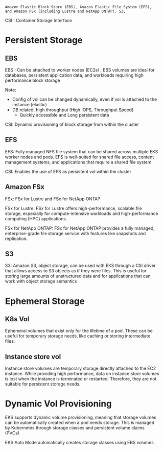 `Amazon Elastic Block Store (EBS), Amazon Elastic File System (EFS), and Amazon FSx (including Lustre and NetApp ONTAP), S3, `

CSI : Container Storage Interface

# Persistent Storage

## EBS 

EBS : Can be attached to worker nodes (EC2s) ; EBS volumes are ideal for databases, persistent application data, and workloads requiring high performance block storage

Note: 
* Config of vol can be changed dynamically, even if vol is attached to the instance (elastic)
* DB related, high throughput (High IOPS, Throughput Speed)
	* Quickly accessible and Long persistent data


CSI: Dynamic provisioning of block storage from within the cluster

## EFS

EFS: Fully managed NFS file system that can be shared across multiple EKS worker nodes and pods. EFS is well-suited for shared file access, content management systems, and applications that require a shared file system.

CSI: Enables the use of EFS as persistent vol within the cluster

## Amazon FSx

FSx: FSx for Lustre and FSx for NetApp ONTAP

FSx for Lustre: FSx for Lustre offers high-performance, scalable file storage, especially for compute-intensive workloads and high-performance computing (HPC) applications.

FSx for NetApp ONTAP: FSx for NetApp ONTAP provides a fully managed, enterprise-grade file storage service with features like snapshots and replication.

## S3

S3: Amazon S3, object storage, can be used with EKS through a CSI driver that allows access to S3 objects as if they were files. This is useful for storing large amounts of unstructured data and for applications that can work with object storage semantics

# Ephemeral Storage

## K8s Vol

Ephemeral volumes that exist only for the lifetime of a pod. These can be useful for temporary storage needs, like caching or storing intermediate files.

## Instance store vol

Instance store volumes are temporary storage directly attached to the EC2 instance. While providing high performance, data on instance store volumes is lost when the instance is terminated or restarted. Therefore, they are not suitable for persistent storage needs.

# Dynamic Vol Provisioning

EKS supports dynamic volume provisioning, meaning that storage volumes can be automatically created when a pod needs storage. This is managed by Kubernetes through storage classes and persistent volume claims (PVCs)

EKS Auto Mode automatically creates storage classes using EBS volumes